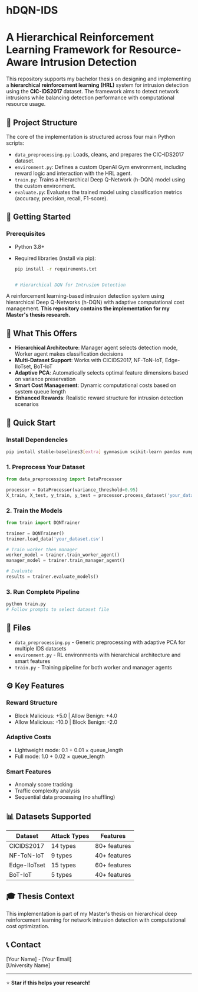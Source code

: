 # hDQN-IDS

# A Hierarchical Reinforcement Learning Framework for Resource-Aware Intrusion Detection

This repository supports my bachelor thesis on designing and implementing a **hierarchical reinforcement learning (HRL)** system for intrusion detection using the **CIC-IDS2017** dataset. The framework aims to detect network intrusions while balancing detection performance with computational resource usage.

## 📂 Project Structure

The core of the implementation is structured across four main Python scripts:

- `data_preprocessing.py`: Loads, cleans, and prepares the CIC-IDS2017 dataset.
- `environment.py`: Defines a custom OpenAI Gym environment, including reward logic and interaction with the HRL agent.
- `train.py`: Trains a Hierarchical Deep Q-Network (h-DQN) model using the custom environment.
- `evaluate.py`: Evaluates the trained model using classification metrics (accuracy, precision, recall, F1-score).

## 🚀 Getting Started

### Prerequisites

- Python 3.8+
- Required libraries (install via pip):
  
  ```bash
  pip install -r requirements.txt


  # Hierarchical DQN for Intrusion Detection

A reinforcement learning-based intrusion detection system using hierarchical Deep Q-Networks (h-DQN) with adaptive computational cost management. **This repository contains the implementation for my Master's thesis research.**

## 🎯 What This Offers

- **Hierarchical Architecture**: Manager agent selects detection mode, Worker agent makes classification decisions
- **Multi-Dataset Support**: Works with CICIDS2017, NF-ToN-IoT, Edge-IIoTset, BoT-IoT
- **Adaptive PCA**: Automatically selects optimal feature dimensions based on variance preservation
- **Smart Cost Management**: Dynamic computational costs based on system queue length
- **Enhanced Rewards**: Realistic reward structure for intrusion detection scenarios

## 🚀 Quick Start

### Install Dependencies
```bash
pip install stable-baselines3[extra] gymnasium scikit-learn pandas numpy matplotlib seaborn
```

### 1. Preprocess Your Dataset
```python
from data_preprocessing import DataProcessor

processor = DataProcessor(variance_threshold=0.95)
X_train, X_test, y_train, y_test = processor.process_dataset('your_dataset.csv')
```

### 2. Train the Models
```python
from train import DQNTrainer

trainer = DQNTrainer()
trainer.load_data('your_dataset.csv')

# Train worker then manager
worker_model = trainer.train_worker_agent()
manager_model = trainer.train_manager_agent()

# Evaluate
results = trainer.evaluate_models()
```

### 3. Run Complete Pipeline
```bash
python train.py
# Follow prompts to select dataset file
```

## 📁 Files

- `data_preprocessing.py` - Generic preprocessing with adaptive PCA for multiple IDS datasets
- `environment.py` - RL environments with hierarchical architecture and smart features  
- `train.py` - Training pipeline for both worker and manager agents

## ⚙️ Key Features

### Reward Structure
- Block Malicious: +5.0 | Allow Benign: +4.0
- Allow Malicious: -10.0 | Block Benign: -2.0

### Adaptive Costs
- Lightweight mode: 0.1 + 0.01 × queue_length
- Full mode: 1.0 + 0.02 × queue_length

### Smart Features
- Anomaly score tracking
- Traffic complexity analysis
- Sequential data processing (no shuffling)

## 📊 Datasets Supported

| Dataset | Attack Types | Features |
|---------|--------------|----------|
| CICIDS2017 | 14 types | 80+ features |
| NF-ToN-IoT | 9 types | 40+ features |
| Edge-IIoTset | 15 types | 60+ features |
| BoT-IoT | 5 types | 40+ features |

## 🎓 Thesis Context

This implementation is part of my Master's thesis on hierarchical deep reinforcement learning for network intrusion detection with computational cost optimization.

## 📞 Contact

[Your Name] - [Your Email]  
[University Name]

---

⭐ **Star if this helps your research!**
